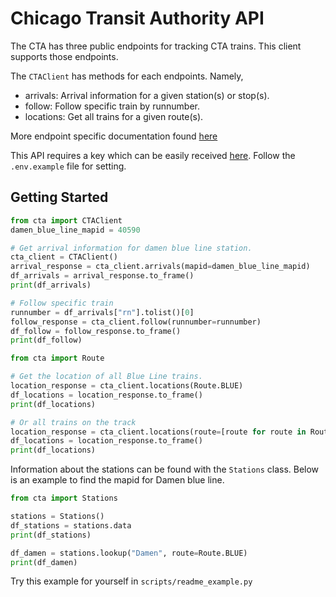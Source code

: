 # Chicago Transit Authority API

The CTA has three public endpoints for tracking CTA trains. This client supports
those endpoints.

The `CTAClient` has methods for each endpoints. Namely,
- arrivals: Arrival information for a given station(s) or stop(s).
- follow: Follow specific train by runnumber.
- locations: Get all trains for a given route(s).

More endpoint specific documentation found [here](
https://www.transitchicago.com/developers/ttdocs/)

This API requires a key which can be easily received [here](https://www.transitchicago.com/developers/traintrackerapply/).
Follow the `.env.example` file for setting.

## Getting Started

```python
from cta import CTAClient
damen_blue_line_mapid = 40590

# Get arrival information for damen blue line station.
cta_client = CTAClient()
arrival_response = cta_client.arrivals(mapid=damen_blue_line_mapid)
df_arrivals = arrival_response.to_frame()
print(df_arrivals)

# Follow specific train
runnumber = df_arrivals["rn"].tolist()[0]
follow_response = cta_client.follow(runnumber=runnumber)
df_follow = follow_response.to_frame()
print(df_follow)
```

```python
from cta import Route

# Get the location of all Blue Line trains.
location_response = cta_client.locations(Route.BLUE)
df_locations = location_response.to_frame()
print(df_locations)

# Or all trains on the track
location_response = cta_client.locations(route=[route for route in Route])
df_locations = location_response.to_frame()
print(df_locations)
```

Information about the stations can be found with the `Stations` class. Below is an
example to find the mapid for Damen blue line.

```python
from cta import Stations

stations = Stations()
df_stations = stations.data
print(df_stations)

df_damen = stations.lookup("Damen", route=Route.BLUE)
print(df_damen)
```

Try this example for yourself in `scripts/readme_example.py`
